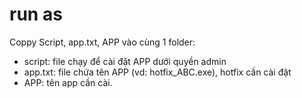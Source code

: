 # run as
Coppy Script, app.txt, APP vào cùng 1 folder:
- script: file chạy để cài đặt APP dưới quyền admin
- app.txt: file chứa tên APP (vd: hotfix_ABC.exe), hotfix cần cài đặt
- APP: tên app cần cài.
